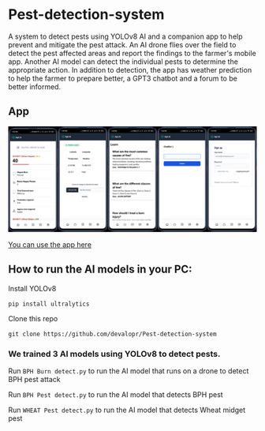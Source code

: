 # Pest-detection-system
A system to detect pests using YOLOv8 AI and a companion app to help prevent and mitigate the pest attack. 
An AI drone flies over the field to detect the pest affected areas and report the findings to the farmer's mobile app. Another AI model can detect the individual pests to determine the appropriate action.
In addition to detection, the app has weather prediction to help the farmer to prepare better, a GPT3 chatbot and a forum to be better informed.

## App
![App screenshots](./assets/android_app.jpg)

[You can use the app here](https://maxq1017-agri-hack-2023.vercel.app/chat)

## How to run the AI models in your PC:

Install YOLOv8
```
pip install ultralytics 
```

Clone this repo 
```
git clone https://github.com/devalopr/Pest-detection-system
```

### We trained 3 AI models using YOLOv8 to detect pests. 

Run ```BPH Burn detect.py``` to run the AI model that runs on a drone to detect BPH pest attack

Run ```BPH Pest detect.py``` to run the AI model that detects BPH pest

Run ```WHEAT Pest detect.py``` to run the AI model that detects Wheat midget pest




